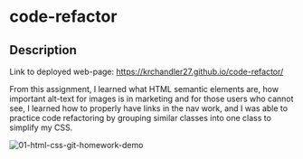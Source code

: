 # code-refactor

## Description

Link to deployed web-page: https://krchandler27.github.io/code-refactor/

From this assignment, I learned what HTML semantic elements are, how important alt-text for images is in marketing and for those users who cannot see, I learned how to properly have links in the nav work, and I was able to practice code refactoring by grouping similar classes into one class to simplify my CSS.

![01-html-css-git-homework-demo](https://user-images.githubusercontent.com/116527506/202863773-5bb22cf3-b99c-4fa5-996c-04f684402da1.png)
